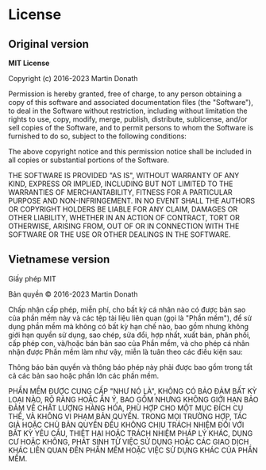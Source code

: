# License

## Original version

**MIT License**

Copyright (c) 2016-2023 Martin Donath

Permission is hereby granted, free of charge, to any person obtaining a copy
of this software and associated documentation files (the "Software"), to
deal in the Software without restriction, including without limitation the
rights to use, copy, modify, merge, publish, distribute, sublicense, and/or
sell copies of the Software, and to permit persons to whom the Software is
furnished to do so, subject to the following conditions:

The above copyright notice and this permission notice shall be included in
all copies or substantial portions of the Software.

THE SOFTWARE IS PROVIDED "AS IS", WITHOUT WARRANTY OF ANY KIND, EXPRESS OR
IMPLIED, INCLUDING BUT NOT LIMITED TO THE WARRANTIES OF MERCHANTABILITY,
FITNESS FOR A PARTICULAR PURPOSE AND NON-INFRINGEMENT. IN NO EVENT SHALL THE
AUTHORS OR COPYRIGHT HOLDERS BE LIABLE FOR ANY CLAIM, DAMAGES OR OTHER
LIABILITY, WHETHER IN AN ACTION OF CONTRACT, TORT OR OTHERWISE, ARISING
FROM, OUT OF OR IN CONNECTION WITH THE SOFTWARE OR THE USE OR OTHER DEALINGS
IN THE SOFTWARE.

## Vietnamese version

Giấy phép MIT

Bản quyền © 2016-2023 Martin Donath

Chấp nhận cấp phép, miễn phí, cho bất kỳ cá nhân nào có được bản sao của phần mềm này và các tệp tài liệu liên quan (gọi là "Phần mềm"), để sử dụng phần mềm mà không có bất kỳ hạn chế nào, bao gồm nhưng không giới hạn quyền sử dụng, sao chép, sửa đổi, hợp nhất, xuất bản, phân phối, cấp phép con, và/hoặc bán bản sao của Phần mềm, và cho phép cá nhân nhận được Phần mềm làm như vậy, miễn là tuân theo các điều kiện sau:

Thông báo bản quyền và thông báo phép này phải được bao gồm trong tất cả các bản sao hoặc phần lớn các phần mềm.

PHẦN MỀM ĐƯỢC CUNG CẤP "NHƯ NÓ LÀ", KHÔNG CÓ BẢO ĐẢM BẤT KỲ LOẠI NÀO, RÕ RÀNG HOẶC ẨN Ý, BAO GỒM NHƯNG KHÔNG GIỚI HẠN BẢO ĐẢM VỀ CHẤT LƯỢNG HÀNG HÓA, PHÙ HỢP CHO MỘT MỤC ĐÍCH CỤ THỂ, VÀ KHÔNG VI PHẠM BẢN QUYỀN. TRONG MỌI TRƯỜNG HỢP, TÁC GIẢ HOẶC CHỦ BẢN QUYỀN ĐỀU KHÔNG CHỊU TRÁCH NHIỆM ĐỐI VỚI BẤT KỲ YÊU CẦU, THIỆT HẠI HOẶC TRÁCH NHIỆM PHÁP LÝ KHÁC, DỤNG CƯ HOẶC KHÔNG, PHÁT SINH TỪ VIỆC SỬ DỤNG HOẶC CÁC GIAO DỊCH KHÁC LIÊN QUAN ĐẾN PHẦN MỀM HOẶC VIỆC SỬ DỤNG KHÁC CỦA PHẦN MỀM.